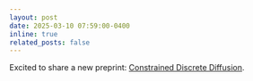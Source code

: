 ```yaml
---
layout: post
date: 2025-03-10 07:59:00-0400
inline: true
related_posts: false
---
```


Excited to share a new preprint: [Constrained Discrete Diffusion](https://arxiv.org/abs/2503.09790).
